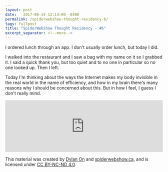```yaml
---
layout: post
date:   2017-06-14 12:14:00 -0400
permalink: /spiderwebshow-thought-residency-6/
tags: fullpost
title: "SpiderWebShow Thought Residency - #6"
excerpt_separator: <!--more-->
---
```


I ordered lunch through an app. I don't usually order lunch, but today I did.

I walked into the restaurant and I saw a bag with my name on it so I grabbed it. 
I said a quick thank you, but too quiet and to no one in particular so no one looked up. Then I left.

Today I'm thinking about the ways the Internet makes my body invisible in the real world in the name of efficiency, 
and how in my brain there's many reasons why I should be concerned about this. But in how I feel, I guess I don't really mind.

<!--more-->

<iframe width="100%" height="166" scrolling="no" frameborder="no" 
src="https://w.soundcloud.com/player/?url=https%3A//api.soundcloud.com/tracks/328025566&amp;color=ff5500&amp;auto_play=false&amp;hide_related=false&amp;show_comments=true&amp;show_user=true&amp;show_reposts=false">
</iframe>

<p class="small">
  This material was created by <a href="https://dylanon.com/">Dylan On</a> and <a href="https://spiderwebshow.ca/">spiderwebshow.ca</a>, 
  and is licensed under <a href="https://creativecommons.org/licenses/by-nc-nd/4.0/">CC BY-NC-ND 4.0</a>.
</p>